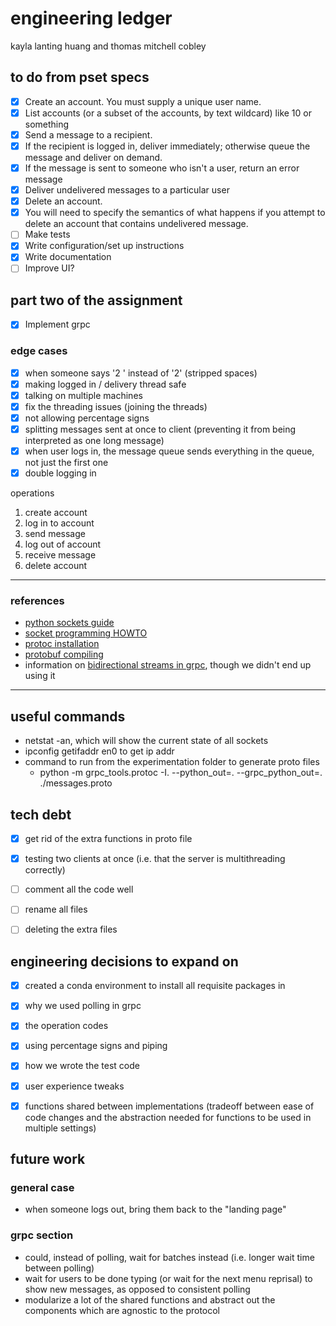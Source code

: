 # engineering ledger
kayla lanting huang and thomas mitchell cobley

## to do from pset specs
- [x] Create an account. You must supply a unique user name.
- [x] List accounts (or a subset of the accounts, by text wildcard) like 10 or something
- [x] Send a message to a recipient. 
- [x] If the recipient is logged in, deliver immediately; otherwise queue the message and deliver on demand. 
- [x] If the message is sent to someone who isn't a user, return an error message
- [x] Deliver undelivered messages to a particular user
- [x] Delete an account. 
- [x] You will need to specify the semantics of what happens if you attempt to delete an account that contains undelivered message.
- [ ] Make tests
- [x] Write configuration/set up instructions
- [x] Write documentation
- [ ] Improve UI?

## part two of the assignment
- [x] Implement grpc

### edge cases
- [x] when someone says '2 ' instead of '2' (stripped spaces)
- [x] making logged in / delivery thread safe
- [x] talking on multiple machines
- [x] fix the threading issues (joining the threads)
- [x] not allowing percentage signs
- [x] splitting messages sent at once to client (preventing it from being interpreted as one long message)
- [x] when user logs in, the message queue sends everything in the queue, not just the first one
- [x] double logging in

operations
1. create account
2. log in to account
3. send message
4. log out of account
5. receive message
6. delete account

---

### references
- [python sockets guide](https://realpython.com/python-sockets/#echo-client-and-server)
- [socket programming HOWTO](https://docs.python.org/3/howto/sockets.html)
- [protoc installation](https://grpc.io/docs/protoc-installation/)
- [protobuf compiling](https://grpc.io/docs/protoc-installation/)
- information on [bidirectional streams in grpc](https://levelup.gitconnected.com/grpc-how-to-make-bi-directional-streaming-calls-70b4a0569b5b), though we didn't end up using it

---

## useful commands
- netstat -an, which will show the current state of all sockets
- ipconfig getifaddr en0 to get ip addr
- command to run from the experimentation folder to generate proto files 
    - python -m grpc_tools.protoc -I. --python_out=. --grpc_python_out=. ./messages.proto


## tech debt
- [x] get rid of the extra functions in proto file
- [x] testing two clients at once (i.e. that the server is multithreading correctly)
- [ ] comment all the code well
- [ ] rename all files
- [ ] deleting the extra files


## engineering decisions to expand on
- [x] created a conda environment to install all requisite packages in 
- [x] why we used polling in grpc
- [x] the operation codes
- [x] using percentage signs and piping
- [x] how we wrote the test code
- [x] user experience tweaks
- [x] functions shared between implementations (tradeoff between ease of code changes and the abstraction needed for functions to be used in multiple settings)


## future work
### general case
- when someone logs out, bring them back to the "landing page"

### grpc section
- could, instead of polling, wait for batches instead (i.e. longer wait time between polling)
- wait for users to be done typing (or wait for the next menu reprisal) to show new messages, as opposed to consistent polling
- modularize a lot of the shared functions and abstract out the components which are agnostic to the protocol
